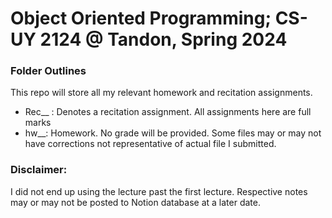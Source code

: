 # Object Oriented Programming; CS-UY 2124 @ Tandon, Spring 2024

### Folder Outlines

This repo will store all my relevant homework and recitation assignments.

- Rec__ : Denotes a recitation assignment. All assignments here are full marks
- hw__: Homework. No grade will be provided. Some files may or may not have corrections not representative of actual file I submitted.

### Disclaimer:

I did not end up using the lecture past the first lecture. Respective notes may or may not be posted to Notion database at a later date.

